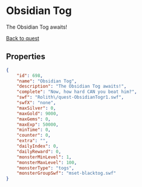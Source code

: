 # Obsidian Tog

The Obsidian Tog awaits!

[Back to quest](../quests.md)

## Properties

```json
{
    "id": 698,
    "name": "Obsidian Tog",
    "description": "The Obsidian Tog awaits!",
    "complete": "Now, how hard CAN you beat him?",
    "swf": "Rolith\/quest-ObsidianTogr1.swf",
    "swfX": "none",
    "maxSilver": 0,
    "maxGold": 9000,
    "maxGems": 0,
    "maxExp": 50000,
    "minTime": 0,
    "counter": 0,
    "extra": "",
    "dailyIndex": 0,
    "dailyReward": 0,
    "monsterMinLevel": 1,
    "monsterMaxLevel": 100,
    "monsterType": "togs",
    "monsterGroupSwf": "mset-blacktog.swf"
}
```

